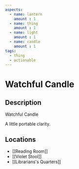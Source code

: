 ```yaml
---
aspects: 
  - name: lantern
    amount : 1
  - name: thing
    amount : 1
  - name: light
    amount : 1
  - name: candle
    amount : 1
tags:
  - thing
  - actionable
---
```


# Watchful Candle

## Description
Watchful Candle

A little portable clarity.
## Locations
- [[Reading Room]]
- [[Violet Stool]]
- [[Librarians's Quarters]]